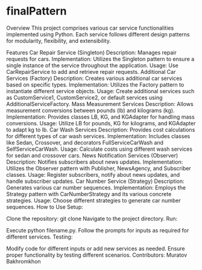 # finalPattern

Overview
This project comprises various car service functionalities implemented using Python. Each service follows different design patterns for modularity, flexibility, and extensibility.

Features
Car Repair Service (Singleton)
Description: Manages repair requests for cars.
Implementation: Utilizes the Singleton pattern to ensure a single instance of the service throughout the application.
Usage: Use CarRepairService to add and retrieve repair requests.
Additional Car Services (Factory)
Description: Creates various additional car services based on specific types.
Implementation: Utilizes the Factory pattern to instantiate different service objects.
Usage: Create additional services such as CustomService1, CustomService2, or default services using AdditionalServiceFactory.
Mass Measurement Services
Description: Allows measurement conversions between pounds (lb) and kilograms (kg).
Implementation: Provides classes LB, KG, and KGAdapter for handling mass conversions.
Usage: Utilize LB for pounds, KG for kilograms, and KGAdapter to adapt kg to lb.
Car Wash Services
Description: Provides cost calculations for different types of car wash services.
Implementation: Includes classes like Sedan, Crossover, and decorators FullServiceCarWash and SelfServiceCarWash.
Usage: Calculate costs using different wash services for sedan and crossover cars.
News Notification Services (Observer)
Description: Notifies subscribers about news updates.
Implementation: Utilizes the Observer pattern with Publisher, NewsAgency, and Subscriber classes.
Usage: Register subscribers, notify about news updates, and handle subscriber updates.
Car Number Service (Strategy)
Description: Generates various car number sequences.
Implementation: Employs the Strategy pattern with CarNumberStrategy and its various concrete strategies.
Usage: Choose different strategies to generate car number sequences.
How to Use
Setup:

Clone the repository: git clone <repository-url>
Navigate to the project directory.
Run:

Execute python filename.py.
Follow the prompts for inputs as required for different services.
Testing:

Modify code for different inputs or add new services as needed.
Ensure proper functionality by testing different scenarios.
Contributors:
Muratov Bakhromkhon

